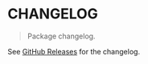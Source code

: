 # CHANGELOG

> Package changelog.

See [GitHub Releases](https://github.com/stdlib-js/math-base-special-signum/releases) for the changelog.